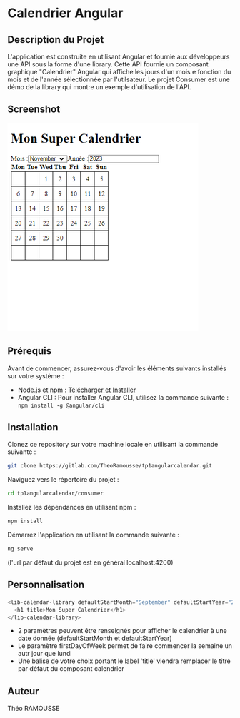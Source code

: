 # Calendrier Angular

## Description du Projet

L'application est construite en utilisant Angular et fournie aux développeurs une API sous la forme d'une library. Cette API fournie un composant graphique "Calendrier" Angular qui affiche les jours d'un mois e fonction du mois et de l'année sélectionnée par l'utilsateur.
Le projet Consumer est une démo de la library qui montre un exemple d'utilisation de l'API.

## Screenshot

![Projet Consumer](./images/calendar.png)

## Prérequis

Avant de commencer, assurez-vous d'avoir les éléments suivants installés sur votre système :

- Node.js et npm : [Télécharger et Installer](https://nodejs.org/)
- Angular CLI : Pour installer Angular CLI, utilisez la commande suivante : `npm install -g @angular/cli`

## Installation

Clonez ce repository sur votre machine locale en utilisant la commande suivante :
```bash
git clone https://gitlab.com/TheoRamousse/tp1angularcalendar.git
```
Naviguez vers le répertoire du projet :
```bash
cd tp1angularcalendar/consumer
```
Installez les dépendances en utilisant npm :
```bash
npm install
```
Démarrez l'application en utilisant la commande suivante :
```bash
ng serve
```
(l'url par défaut du projet est en général localhost:4200)

## Personnalisation

``` js
<lib-calendar-library defaultStartMonth="September" defaultStartYear="2000" firstDayOfWeek="Sat">
  <h1 title>Mon Super Calendrier</h1>
</lib-calendar-library>

```
- 2 paramètres peuvent être renseignés pour afficher le calendrier à une date donnée (defaultStartMonth et defaultStartYear)
- Le paramètre firstDayOfWeek permet de faire commencer la semaine un autr jour que lundi
- Une balise de votre choix portant le label 'title' viendra remplacer le titre par défaut du composant calendrier

## Auteur

Théo RAMOUSSE